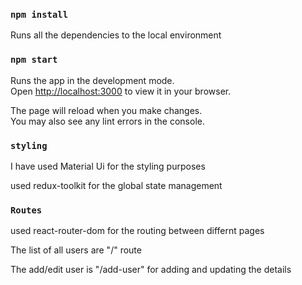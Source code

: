 ### `npm install`

Runs all the dependencies to the local environment

### `npm start`

Runs the app in the development mode.\
Open [http://localhost:3000](http://localhost:3000) to view it in your browser.

The page will reload when you make changes.\
You may also see any lint errors in the console.

### `styling`

I have used Material Ui for the styling purposes

used redux-toolkit for the global state management

### `Routes`

used react-router-dom for the routing between differnt pages

The list of all users are "/" route

The add/edit user is "/add-user" for adding and updating the details
